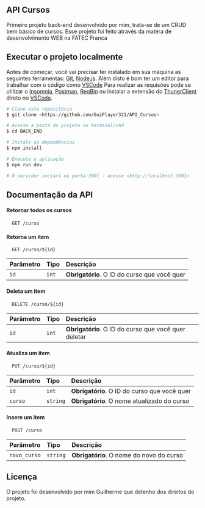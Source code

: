 ## API Cursos

Primeiro projeto back-end desenvolvido por mim, trata-se de um CRUD bem básico de cursos. 
Esse projeto foi feito através da matéra de desenvolvimento WEB na FATEC Franca

## Executar o projeto localmente

Antes de começar, você vai precisar ter instalado em sua máquina as seguintes ferramentas:
[Git](https://git-scm.com), [Node.js](https://nodejs.org/en/). 
Além disto é bom ter um editor para trabalhar com o código como [VSCode](https://code.visualstudio.com/)
Para realizar as requisões pode se utilizar o [Insomnia](https://insomnia.rest/download), [Postman](https://www.postman.com/), [ReqBin](https://reqbin.com/) ou instalar
a extensão do [ThunerClient](https://www.thunderclient.com/) direto no [VSCode](https://code.visualstudio.com/).

```bash
# Clone este repositório
$ git clone <https://github.com/GuiPlayer321/API_Cursos>

# Acesse a pasta do projeto no terminal/cmd
$ cd BACK_END

# Instale as dependências
$ npm install

# Execute a aplicação 
$ npm run dev

# O servidor inciará na porta:3001 - acesse <http://localhost:3001>
```

## Documentação da API

#### Retornar todos os cursos
```http
  GET /curso
```

#### Retorna um item
```http
  GET /curso/${id}
```

| Parâmetro   | Tipo       | Descrição                                   |
| :---------- | :--------- | :------------------------------------------ |
| `id`      | `int` | **Obrigatório**. O ID do curso que você quer |

#### Deleta um item
```http
  DELETE /curso/${id}
```

| Parâmetro   | Tipo       | Descrição                                   |
| :---------- | :--------- | :------------------------------------------ |
| `id`      | `int` | **Obrigatório**. O ID do curso que você quer deletar|

#### Atualiza um item
```http
  PUT /curso/${id}
```

| Parâmetro   | Tipo       | Descrição                                   |
| :---------- | :--------- | :------------------------------------------ |
| `id`      | `int` | **Obrigatório**. O ID do curso que você quer |
| `curso`      | `string` | **Obrigatório**. O nome atualizado do curso |

#### Insere um item
```http
  POST /curso
```

| Parâmetro   | Tipo       | Descrição                                   |
| :---------- | :--------- | :------------------------------------------ |
| `novo_curso`      | `string` | **Obrigatório**. O nome do novo do curso |


## Licença
O projeto foi desenvolvido por mim Guilherme que detenho dos direitos do projeto.

